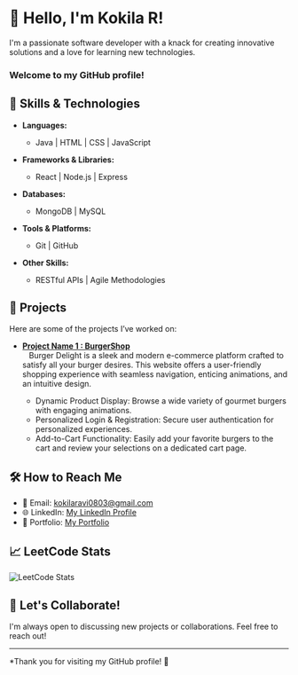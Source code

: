 # 👋 Hello, I'm Kokila R!

I'm a passionate software developer with a knack for creating innovative solutions and a love for learning new technologies. 
### Welcome to my GitHub profile!

## 🚀 Skills & Technologies

- **Languages:**  
  -  Java  | HTML | CSS | JavaScript 

- **Frameworks & Libraries:**  
  - React | Node.js | Express 

- **Databases:**  
  - MongoDB | MySQL 

- **Tools & Platforms:**  
  - Git | GitHub 

- **Other Skills:**  
  - RESTful APIs | Agile Methodologies 

## 🌟 Projects

Here are some of the projects I’ve worked on:

- **[Project Name 1 : BurgerShop](https://kokila-ravi.github.io/Burger_Shop/indexmain.html)**  
        &nbsp;&nbsp;   Burger Delight is a sleek and modern e-commerce platform crafted to satisfy all your burger desires. This website offers a user-friendly shopping experience with seamless navigation, enticing animations, and an intuitive design.
  
  - Dynamic Product Display: Browse a wide variety of gourmet burgers with engaging animations.
  - Personalized Login & Registration: Secure user authentication for personalized experiences.
  - Add-to-Cart Functionality: Easily add your favorite burgers to the cart and review your selections on a dedicated cart page.
 
 <!-- - **[Project Name 2](link-to-your-project)**  
  A brief description of what the project does, the technologies used, and what you learned from it.
- **[Project Name 3](link-to-your-project)**  
  A brief description of what the project does, the technologies used, and what you learned from it.
  -->

## 🛠️ How to Reach Me

- 📧 Email: [kokilaravi0803@gmail.com](mailto:kokilaravi0803@gmail.com)
- 🌐 LinkedIn: [My LinkedIn Profile](https://www.linkedin.com/in/kokila-r-998aa9255/)
- 💼 Portfolio: [My Portfolio](https://kokila-ravi.github.io/MyPortfolio/)

## 📈 LeetCode Stats
![LeetCode Stats](https://leetcard.jacoblin.cool/kokila__r08?theme=light&font=Ubuntu&extension=heatmap)


<!--
## 📈 GitHub Stats
![Your GitHub Stats](https://github-readme-stats.vercel.app/api?username=yourusername&show_icons=true&theme=radical)
-->

## 🤝 Let's Collaborate!

I'm always open to discussing new projects or collaborations. Feel free to reach out!

---

*Thank you for visiting my GitHub profile! 🚀


<!--
**kokila-ravi/kokila-ravi** is a ✨ _special_ ✨ repository because its `README.md` (this file) appears on your GitHub profile.

Here are some ideas to get you started:

- 🔭 I’m currently working on ...
- 🌱 I’m currently learning ...
- 👯 I’m looking to collaborate on ...
- 🤔 I’m looking for help with ...
- 💬 Ask me about ...
- 📫 How to reach me: ...
- 😄 Pronouns: ...
- ⚡ Fun fact: ...
-->
